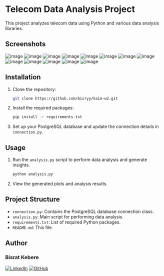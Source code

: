# Telecom Data Analysis Project

This project analyzes telecom data using Python and various data analysis libraries.

## Screenshots
![image](/screenshots/image.png)
![image](/screenshots/image1.png)
![image](/screenshots/image2.png)
![image](/screenshots/image3.png)
![image](/screenshots/image4.png)
![image](/screenshots/image5.png)
![image](/screenshots/image6.png)
![image](/screenshots/image7.png)
![image](/screenshots/image8.png)
![image](/screenshots/image9.png)
![image](/screenshots/image10.png)
![image](/screenshots/image11.png)
![image](/screenshots/image12.png)

## Installation

1. Clone the repository:

   ```bash
   git clone https://github.com/bisryy/kaim-w2.git
   ```

2. Install the required packages:

   ```bash
   pip install -r requirements.txt
   ```

3. Set up your PostgreSQL database and update the connection details in `connection.py`.

## Usage

1. Run the `analysis.py` script to perform data analysis and generate insights.

   ```bash
   python analysis.py
   ```

2. View the generated plots and analysis results.

## Project Structure

- `connection.py`: Contains the PostgreSQL database connection class.
- `analysis.py`: Main script for performing data analysis.
- `requirements.txt`: List of required Python packages.
- `README.md`: This file.

## Author
### Bisrat Kebere <br>
[![LinkedIn](https://img.shields.io/badge/LinkedIn-0077B5?style=for-the-badge&logo=linkedin&logoColor=white)](https://www.linkedin.com/in/bisry/)
[![GitHub](https://img.shields.io/badge/GitHub-100000?style=for-the-badge&logo=github&logoColor=white)](https://github.com/bisryy)

